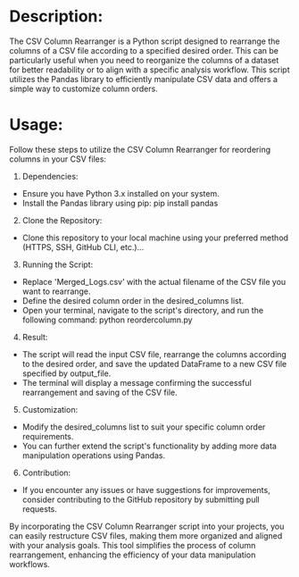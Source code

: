 # Description:
The CSV Column Rearranger is a Python script designed to rearrange the columns of a CSV file according to a specified desired order. This can be particularly useful when you need to reorganize the columns of a dataset for better readability or to align with a specific analysis workflow. This script utilizes the Pandas library to efficiently manipulate CSV data and offers a simple way to customize column orders.

# Usage:
Follow these steps to utilize the CSV Column Rearranger for reordering columns in your CSV files:

01) Dependencies:
  - Ensure you have Python 3.x installed on your system.
  - Install the Pandas library using pip:
	    pip install pandas
02) Clone the Repository:
  - Clone this repository to your local machine using your preferred method (HTTPS, SSH, GitHub CLI, etc.)...
03) Running the Script:
  - Replace 'Merged_Logs.csv' with the actual filename of the CSV file you want to rearrange.
  - Define the desired column order in the desired_columns list.
  - Open your terminal, navigate to the script's directory, and run the following command:
	    python reordercolumn.py
04) Result:
  - The script will read the input CSV file, rearrange the columns according to the desired order, and save the updated DataFrame to a new CSV file specified by output_file.
  - The terminal will display a message confirming the successful rearrangement and saving of the CSV file.
05) Customization:
  -  Modify the desired_columns list to suit your specific column order requirements.
  -  You can further extend the script's functionality by adding more data manipulation operations using Pandas.
06) Contribution:
  - If you encounter any issues or have suggestions for improvements, consider contributing to the GitHub repository by submitting pull requests.

By incorporating the CSV Column Rearranger script into your projects, you can easily restructure CSV files, making them more organized and aligned with your analysis goals. This tool simplifies the process of column rearrangement, enhancing the efficiency of your data manipulation workflows.
